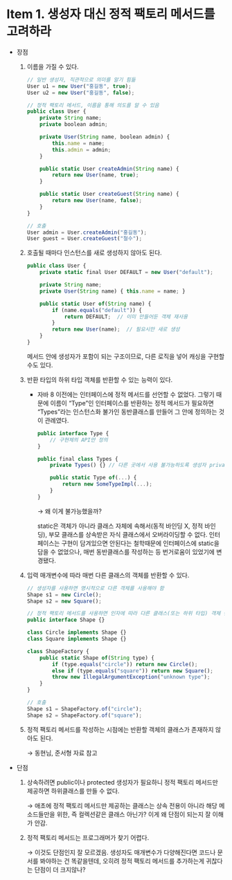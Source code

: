 # Item 1. 생성자 대신 정적 팩토리 메서드를 고려하라

- 장점
    1. 이름을 가질 수 있다.
        
        ```jsx
        // 일반 생성자, 직관적으로 의미를 알기 힘듦
        User u1 = new User("홍길동", true);  
        User u2 = new User("홍길동", false); 
        
        // 정적 팩토리 메서드, 이름을 통해 의도를 알 수 있음
        public class User {
            private String name;
            private boolean admin;
        
            private User(String name, boolean admin) {
                this.name = name;
                this.admin = admin;
            }
        
            public static User createAdmin(String name) {
                return new User(name, true);
            }
        
            public static User createGuest(String name) {
                return new User(name, false);
            }
        }
        
        // 호출
        User admin = User.createAdmin("홍길동");
        User guest = User.createGuest("철수");
        
        ```
        
    2. 호출될 때마다 인스턴스를 새로 생성하지 않아도 된다.
        
        ```jsx
        public class User {
            private static final User DEFAULT = new User("default");
        
            private String name;
            private User(String name) { this.name = name; }
        
            public static User of(String name) {
                if (name.equals("default")) {
                    return DEFAULT;  // 이미 만들어둔 객체 재사용
                }
                return new User(name);  // 필요시만 새로 생성
            }
        }
        ```
        
        메서드 안에 생성자가 포함이 되는 구조이므로, 다른 로직을 넣어 캐싱을 구현할 수도 있다.
        
    3. 반환 타입의 하위 타입 객체를 반환할 수 있는 능력이 있다.
        - 자바 8 이전에는 인터페이스에 정적 메서드를 선언할 수 없었다. 그렇기 때문에 이름이 “Type”인 인터페이스를 반환하는 정적 메서드가 필요하면 “Types”라는 인스턴스화 불가인 동반클래스를 만들어 그 안에 정의하는 것이 관례였다.
            
            ```jsx
            public interface Type {
                // 구현체의 API만 정의
            }
            
            public final class Types {
                private Types() {} // 다른 곳에서 사용 불가능하도록 생성자 private
            
                public static Type of(...) {
                    return new SomeTypeImpl(...);
                }
            }
            
            ```
            
            → 왜 이게 불가능했을까? 
            
            static은 객체가 아니라 클래스 자체에 속해서(동적 바인딩 X, 정적 바인딩), 부모 클래스를 상속받은 자식 클래스에서 오버라이딩할 수 없다. 인터페이스는 구현이 담겨있으면 안된다는 철학때문에 인터페이스에 static을 담을 수 없었으나, 매번 동반클래스를 작성하는 등 번거로움이 있었기에 변경됐다.
            
    4. 입력 매개변수에 따라 매번 다른 클래스의 객체를 반환할 수 있다.
        
        ```jsx
        // 생성자를 사용하면 명시적으로 다른 객체를 사용해야 함
        Shape s1 = new Circle(); 
        Shape s2 = new Square(); 
        
        // 정적 팩토리 메서드를 사용하면 인자에 따라 다른 클래스(또는 하위 타입) 객체 반환 가능
        public interface Shape {}
        
        class Circle implements Shape {}
        class Square implements Shape {}
        
        class ShapeFactory {
            public static Shape of(String type) {
                if (type.equals("circle")) return new Circle();
                else if (type.equals("square")) return new Square();
                throw new IllegalArgumentException("unknown type");
            }
        }
        
        // 호출
        Shape s1 = ShapeFactory.of("circle");
        Shape s2 = ShapeFactory.of("square");
        
        ```
        
    5. 정적 팩토리 메서드를 작성하는 시점에는 반환할 객체의 클래스가 존재하지 않아도 된다.
        
        → 동현님, 준서형 자료 참고
        
- 단점
    1. 상속하려면 public이나 protected 생성자가 필요하니 정적 팩토리 메서드만 제공하면 하위클래스를 만들 수 없다.
        
        → 애초에 정적 팩토리 메서드만 제공하는 클래스는 상속 전용이 아니라 해당 메소드들만을 위한, 즉 컬렉션같은 클래스 아닌가? 이게 왜 단점이 되는지 잘 이해가 안감.
        
    2. 정적 팩토리 메서드는 프로그래머가 찾기 어렵다.
        
        → 이것도 단점인지 잘 모르겠음. 생성자도 매개변수가 다양해진다면 코드나 문서를 봐야하는 건 똑같을텐데, 오히려 정적 팩토리 메서드를 추가하는게 귀찮다는 단점이 더 크지않나?